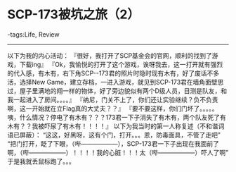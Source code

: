 # SCP-173被坑之旅（2）

-tags:Life, Review

----

以下为我的内心活动：
『很好，我打开了SCP基金会的官网，顺利的找到了游戏，下载ing』
『Ok，我愉悦的打开了这个游戏，诶呀我去，这一打开就有强烈的代入感，有木有，右下角SCP--173君的照片时隐时现有木有，好了废话不多活，选择New Game，建立存档，一进入游戏，就见到SCP-173君在墙角面壁思过，屋子里满地的翔一样的物体，好了旁边貌似有两个D级人员，目测是队友，和我一起进入了房间。。。。』
『纳尼，门关不上了，你们还让实验继续？负不负责啊，这一开始就在立Flag真的大丈夫？？』
『要不要这样，你们门坏了。。。。。咦，什么情况？停电了有木有？？？173君一下子消失了有木有，两个队友死了有木有？？我被吓尿了有木有！！！！』
以下为我当时的第一人称复述（不和谐词语已屏蔽）：
“这这，好黑呀，这有个门，打开。。。恩，防毒面具，不管了走吧”
“把门打开，眨了下眼，（哔——————），SCP-173君一下子出现在我面前了啊，（哔——————）！！！！我的心脏！！！太（哔——————）吓人了啊”
于是我就丢鼠标跑了。。。
